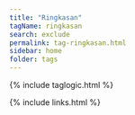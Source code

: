 ```yaml
---
title: "Ringkasan"
tagName: ringkasan
search: exclude
permalink: tag-ringkasan.html
sidebar: home
folder: tags
---
```


{% include taglogic.html %}

{% include links.html %}